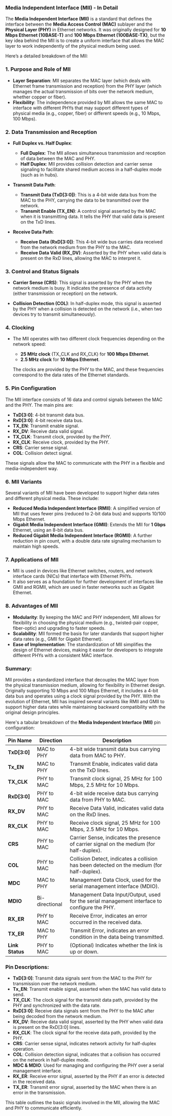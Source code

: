 ### **Media Independent Interface (MII) - In Detail**

The **Media Independent Interface (MII)** is a standard that defines the interface between the **Media Access Control (MAC)** sublayer and the **Physical Layer (PHY)** in Ethernet networks. It was originally designed for **10 Mbps Ethernet (10BASE-T)** and **100 Mbps Ethernet (100BASE-TX)**, but the key idea behind the MII is to create a uniform interface that allows the MAC layer to work independently of the physical medium being used.

Here’s a detailed breakdown of the MII:

### 1. **Purpose and Role of MII**
- **Layer Separation**: MII separates the MAC layer (which deals with Ethernet frame transmission and reception) from the PHY layer (which manages the actual transmission of bits over the network medium, whether copper or fiber).
- **Flexibility**: The independence provided by MII allows the same MAC to interface with different PHYs that may support different types of physical media (e.g., copper, fiber) or different speeds (e.g., 10 Mbps, 100 Mbps).

### 2. **Data Transmission and Reception**
- **Full Duplex vs. Half Duplex**:
  - **Full Duplex**: The MII allows simultaneous transmission and reception of data between the MAC and PHY.
  - **Half Duplex**: MII provides collision detection and carrier sense signaling to facilitate shared medium access in a half-duplex mode (such as in hubs).
  
- **Transmit Data Path**:
  - **Transmit Data (TxD[3:0])**: This is a 4-bit wide data bus from the MAC to the PHY, carrying the data to be transmitted over the network.
  - **Transmit Enable (TX_EN)**: A control signal asserted by the MAC when it is transmitting data. It tells the PHY that valid data is present on the TxD lines.
  
- **Receive Data Path**:
  - **Receive Data (RxD[3:0])**: This 4-bit wide bus carries data received from the network medium from the PHY to the MAC.
  - **Receive Data Valid (RX_DV)**: Asserted by the PHY when valid data is present on the RxD lines, allowing the MAC to interpret it.

### 3. **Control and Status Signals**
- **Carrier Sense (CRS)**: This signal is asserted by the PHY when the network medium is busy. It indicates the presence of data activity (either transmission or reception) on the network.
  
- **Collision Detection (COL)**: In half-duplex mode, this signal is asserted by the PHY when a collision is detected on the network (i.e., when two devices try to transmit simultaneously).

### 4. **Clocking**
- The MII operates with two different clock frequencies depending on the network speed:
  - **25 MHz clock** (TX_CLK and RX_CLK) for **100 Mbps Ethernet**.
  - **2.5 MHz clock** for **10 Mbps Ethernet**.

  The clocks are provided by the PHY to the MAC, and these frequencies correspond to the data rates of the Ethernet standards.

### 5. **Pin Configuration**
The MII interface consists of 16 data and control signals between the MAC and the PHY. The main pins are:
- **TxD[3:0]**: 4-bit transmit data bus.
- **RxD[3:0]**: 4-bit receive data bus.
- **TX_EN**: Transmit enable signal.
- **RX_DV**: Receive data valid signal.
- **TX_CLK**: Transmit clock, provided by the PHY.
- **RX_CLK**: Receive clock, provided by the PHY.
- **CRS**: Carrier sense signal.
- **COL**: Collision detect signal.
  
These signals allow the MAC to communicate with the PHY in a flexible and media-independent way.

### 6. **MII Variants**
Several variants of MII have been developed to support higher data rates and different physical media. These include:
- **Reduced Media Independent Interface (RMII)**: A simplified version of MII that uses fewer pins (reduced to 2-bit data bus) and supports 10/100 Mbps Ethernet.
- **Gigabit Media Independent Interface (GMII)**: Extends the MII for **1 Gbps** Ethernet, using an 8-bit data bus.
- **Reduced Gigabit Media Independent Interface (RGMII)**: A further reduction in pin count, with a double data rate signaling mechanism to maintain high speeds.
  
### 7. **Applications of MII**
- MII is used in devices like Ethernet switches, routers, and network interface cards (NICs) that interface with Ethernet PHYs.
- It also serves as a foundation for further development of interfaces like GMII and RGMII, which are used in faster networks such as Gigabit Ethernet.

### 8. **Advantages of MII**
- **Modularity**: By keeping the MAC and PHY independent, MII allows for flexibility in choosing the physical medium (e.g., twisted-pair copper, fiber-optic) and upgrading to faster speeds.
- **Scalability**: MII formed the basis for later standards that support higher data rates (e.g., GMII for Gigabit Ethernet).
- **Ease of Implementation**: The standardization of MII simplifies the design of Ethernet devices, making it easier for developers to integrate different PHYs with a consistent MAC interface.

### Summary:
MII provides a standardized interface that decouples the MAC layer from the physical transmission medium, allowing for flexibility in Ethernet design. Originally supporting 10 Mbps and 100 Mbps Ethernet, it includes a 4-bit data bus and operates using a clock signal provided by the PHY. With the evolution of Ethernet, MII has inspired several variants like RMII and GMII to support higher data rates while maintaining backward compatibility with the original design principles.


Here's a tabular breakdown of the **Media Independent Interface (MII)** pin configuration:

| **Pin Name** | **Direction** | **Description**                                               |
|--------------|---------------|----------------------------------------------------------------|
| **TxD[3:0]** | MAC to PHY     | 4-bit wide transmit data bus carrying data from MAC to PHY.    |
| **Tx_EN**    | MAC to PHY     | Transmit Enable, indicates valid data on the TxD lines.        |
| **TX_CLK**   | PHY to MAC     | Transmit clock signal, 25 MHz for 100 Mbps, 2.5 MHz for 10 Mbps. |
| **RxD[3:0]** | PHY to MAC     | 4-bit wide receive data bus carrying data from PHY to MAC.     |
| **RX_DV**    | PHY to MAC     | Receive Data Valid, indicates valid data on the RxD lines.     |
| **RX_CLK**   | PHY to MAC     | Receive clock signal, 25 MHz for 100 Mbps, 2.5 MHz for 10 Mbps. |
| **CRS**      | PHY to MAC     | Carrier Sense, indicates the presence of carrier signal on the medium (for half-duplex). |
| **COL**      | PHY to MAC     | Collision Detect, indicates a collision has been detected on the medium (for half-duplex). |
| **MDC**      | MAC to PHY     | Management Data Clock, used for the serial management interface (MDIO). |
| **MDIO**     | Bi-directional | Management Data Input/Output, used for the serial management interface to configure the PHY. |
| **RX_ER**    | PHY to MAC     | Receive Error, indicates an error occurred in the received data. |
| **TX_ER**    | MAC to PHY     | Transmit Error, indicates an error condition in the data being transmitted. |
| **Link Status** | PHY to MAC  | (Optional) Indicates whether the link is up or down.           |

### Pin Descriptions:
- **TxD[3:0]**: Transmit data signals sent from the MAC to the PHY for transmission over the network medium.
- **Tx_EN**: Transmit enable signal, asserted when the MAC has valid data to send.
- **TX_CLK**: The clock signal for the transmit data path, provided by the PHY and synchronized with the data rate.
- **RxD[3:0]**: Receive data signals sent from the PHY to the MAC after being decoded from the network medium.
- **RX_DV**: Receive data valid signal, asserted by the PHY when valid data is present on the RxD[3:0] lines.
- **RX_CLK**: The clock signal for the receive data path, provided by the PHY.
- **CRS**: Carrier sense signal, indicates network activity for half-duplex operation.
- **COL**: Collision detection signal, indicates that a collision has occurred on the network in half-duplex mode.
- **MDC & MDIO**: Used for managing and configuring the PHY over a serial management interface.
- **RX_ER**: Receive error signal, asserted by the PHY if an error is detected in the received data.
- **TX_ER**: Transmit error signal, asserted by the MAC when there is an error in the transmission.

This table outlines the basic signals involved in the MII, allowing the MAC and PHY to communicate efficiently.
